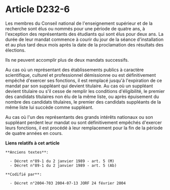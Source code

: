 # Article D232-6

Les membres du Conseil national de l'enseignement supérieur et de la recherche sont élus ou nommés pour une période de quatre
ans, à l'exception des représentants des étudiants qui sont élus pour deux ans. La durée de leur mandat commence à courir du
jour de la séance d'installation et au plus tard deux mois après la date de la proclamation des résultats des élections.

Ils ne peuvent accomplir plus de deux mandats successifs.

Au cas où un représentant des établissements publics à caractère scientifique, culturel et professionnel démissionne ou est
définitivement empêché d'exercer ses fonctions, il est remplacé jusqu'à l'expiration de ce mandat par son suppléant qui
devient titulaire. Au cas où un suppléant devient titulaire ou s'il cesse de remplir les conditions d'éligibilité, le premier
des candidats titulaires non élu de la même liste, ou après épuisement du nombre des candidats titulaires, le premier des
candidats suppléants de la même liste lui succède comme suppléant.

Au cas où l'un des représentants des grands intérêts nationaux ou son suppléant perdent leur mandat ou sont définitivement
empêchés d'exercer leurs fonctions, il est procédé à leur remplacement pour la fin de la période de quatre années en cours.

**Liens relatifs à cet article**

	**Anciens textes**:

	  - Décret n°89-1 du 2 janvier 1989 - art. 5 (M)
	  - Décret n°89-1 du 2 janvier 1989 - art. 5 (Ab)

	**Codifié par**:

	  - Décret n°2004-703 2004-07-13 JORF 24 février 2004
